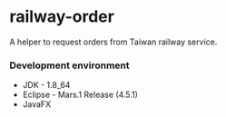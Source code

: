 # railway-order
A helper to request orders from Taiwan railway service. 

### Development environment
* JDK - 1.8_64
* Eclipse - Mars.1 Release (4.5.1)
* JavaFX
